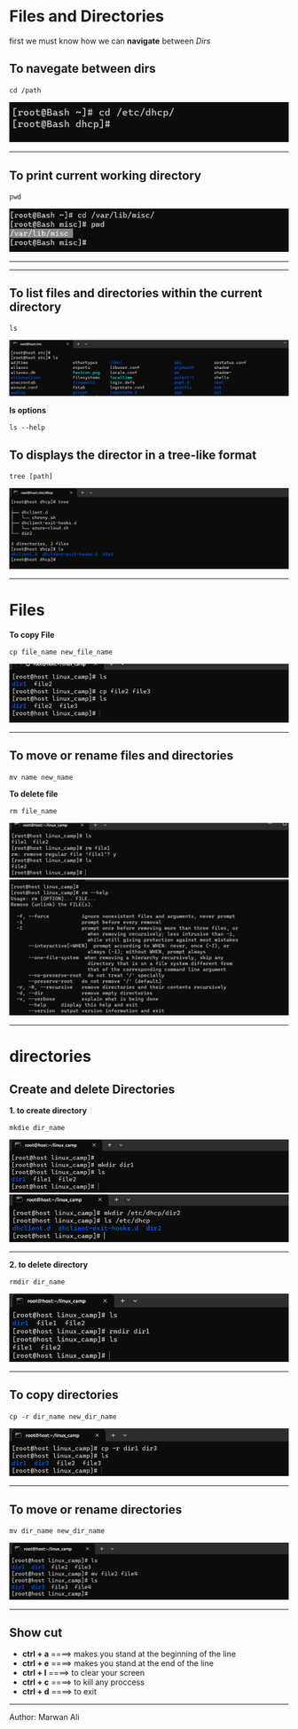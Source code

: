 # Files and Directories

first we must know how we can **navigate** between _Dirs_

## To navegate between dirs

```
cd /path
```

![image1](./assets/images/cd.png)

---

## To print current working directory

```
pwd
```

![image1](./assets/images/pwd.png)

---

---

## To list files and directories within the current directory

```
ls
```

![Alt text](./assets/images/ls.png)

**ls options**

```
ls --help
```

## To displays the director in a tree-like format

```
tree [path]
```

![Alt text](./assets/images/tree.png)

---

# Files

**To copy File**

```
cp file_name new_file_name
```

![Alt text](./assets/images/cp_file.png)

---

## To move or rename files and directories

```
mv name new_name
```

**To delete file**

```
rm file_name
```

![Alt text](./assets/images/rm_f.png)
![image](./assets/images/rm_help.png)

---

# directories

## Create and delete Directories

**1. to create directory**

```
mkdie dir_name

```

![image1](./assets/images/mkdir.png)
![image1](./assets/images/mkdir2.png)

---

**2. to delete directory**

```
rmdir dir_name
```

![image1](./assets/images/rmdir.png)

---

## To copy directories

```
cp -r dir_name new_dir_name
```

![Alt text](./assets/images/cp_dir.png)

---

## To move or rename directories

```
mv dir_name new_dir_name
```

![Alt text](./assets/images/mv.png)

---

## Show cut

- **ctrl + a** ====> makes you stand at the beginning of the line
- **ctrl + e** ====> makes you stand at the end of the line
- **ctrl + l** ====> to clear your screen
- **ctrl + c** ====> to kill any proccess
- **ctrl + d** ====> to exit

---

Author: Marwan Ali

